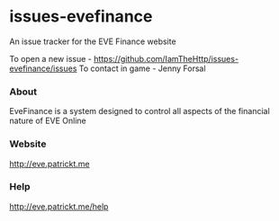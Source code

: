 # issues-evefinance
An issue tracker for the EVE Finance website

To open a new issue - https://github.com/IamTheHttp/issues-evefinance/issues
To contact in game - Jenny Forsal


### About
EveFinance is a system designed to control all aspects of the financial nature of EVE Online

### Website
http://eve.patrickt.me

### Help
http://eve.patrickt.me/help
